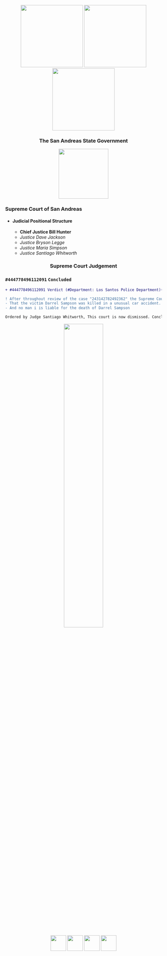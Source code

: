 <p align="center">
<img width="200" height="auto" src="https://i.imgur.com/CvRbjh7.png" /> <img width="200" height="auto" src="https://i.ibb.co/6bwcmKr/icon-2000px.png" /> <img width="200" height="auto" src="https://i.ibb.co/kB4PVf0/Supreme-Court-4-2.png" /> 
</p> 

<h3 align="center">The San Andreas State Government</h3>

<p align="center">
<img width="160" height="160" src="https://i.ibb.co/kB4PVf0/Supreme-Court-4-2.png" />
</p>

### Supreme Court of San Andreas
- #### Judicial Positional Structure
   - **Chief Justice Bill Hunter**
   - *Justice Dave Jackson*
   - *Justice Bryson Legge*
   - *Justice Maria Simpson*
   - *Justice Santiago Whitworth*

<h3 align="center">Supreme Court Judgement</h3>

### `#444778496112091` `Concluded`

```diff
+ #444778496112091 Verdict (#Department: Los Santos Police Department)(County: TSDOJ)

! After throughout review of the case "243142782492362" the Supreme Court has come to a verdict!
- That the victim Darrel Sampson was killed in a unusual car accident. 
- And no man i is liable for the death of Darrel Sampson

Ordered by Judge Santiago Whitworth, This court is now dismissed. Concluded at 2022-07-26 18:26
```

<p align="center">
<img width="50%" height="auto" src="https://cdn.discordapp.com/attachments/987509275968544768/1002011618395308112/1736727322_SAECbanner.png.9042b1b157fb1c151256ec4212895145.png" />
</p> 

<p align="center">
<img width="auto" height="50" src="https://justice-ls.xyz/wp-content/uploads/2020/07/doj-vector.png" /> <img width="auto" height="50" src="https://i.imgur.com/CvRbjh7.png" /> <img width="auto" height="50" src="https://i.ibb.co/6bwcmKr/icon-2000px.png" /> <img width="auto" height="50" src="https://i.ibb.co/kB4PVf0/Supreme-Court-4-2.png" /> 
</p>
